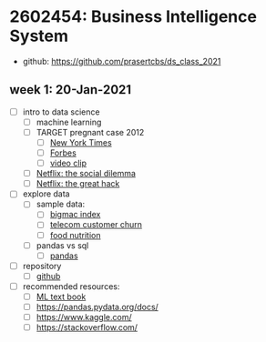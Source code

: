 # 2602454: Business Intelligence System
* github: https://github.com/prasertcbs/ds_class_2021
## week 1: 20-Jan-2021
* [ ] intro to data science
  * [ ] machine learning
  * [ ] TARGET pregnant case 2012
    * [ ] [New York Times](https://www.nytimes.com/2012/02/19/magazine/shopping-habits.html)
    * [ ] [Forbes](https://www.forbes.com/sites/kashmirhill/2012/02/16/how-target-figured-out-a-teen-girl-was-pregnant-before-her-father-did/?sh=5199355b6668)
    * [ ] [video clip](https://nyti.ms/2kH3YzT)
  * [ ] [Netflix: the social dilemma](https://www.netflix.com/th-en/title/81254224)
  * [ ] [Netflix: the great hack](https://www.netflix.com/th-en/title/80117542)
* [ ] explore data
  * [ ] sample data:
    * [ ] [bigmac index](./bigmac_index.csv)
    * [ ] [telecom customer churn](./Telco-Customer-Churn.csv)
    * [ ] [food nutrition](./nutrients.csv)
  * [ ] pandas vs sql
    * [ ] [pandas](https://www.youtube.com/watch?v=f3CLdRl-zyQ&list=PLoTScYm9O0GFVfRk_MmZt0vQXNIi36LUz)
* [ ] repository
  * [ ] [github](https://www.youtube.com/watch?v=hSQgAA8bj6I&list=PLoTScYm9O0GGsV1ZAyP4m_iyAbflQrKrX)
* [ ] recommended resources:
  * [ ] [ML text book](https://jakevdp.github.io/PythonDataScienceHandbook/index.html)
  * [ ] https://pandas.pydata.org/docs/
  * [ ] https://www.kaggle.com/
  * [ ] https://stackoverflow.com/
